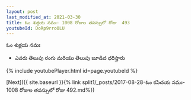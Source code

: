 ```yaml
---
layout: post
last_modified_at: 2021-03-30
title: ఓం శుక్లయ నమః- 1008 రోజుల తపస్సులో రోజు  493
youtubeId: DoRp9rroOLU
---
```

 
 
 ఓం శుక్లయ నమః  
 
 -  ఎవరు తెలుపు రంగు మరియు తెలుపు బూడిద ధరిస్తారు 
 
  
 
  
 
 
 
 
 
 


{% include youtubePlayer.html id=page.youtubeId %}
 
[Next]({{ site.baseurl }}{% link  split1/_posts/2017-08-28-ఓం కపిచయ నమః- 1008 రోజుల తపస్సులో రోజు  492.md%})
 
